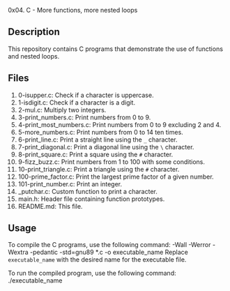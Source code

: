0x04. C - More functions, more nested loops

## Description
This repository contains C programs that demonstrate the use of functions and nested loops.

## Files
1. 0-isupper.c: Check if a character is uppercase.
2. 1-isdigit.c: Check if a character is a digit.
3. 2-mul.c: Multiply two integers.
4. 3-print_numbers.c: Print numbers from 0 to 9.
5. 4-print_most_numbers.c: Print numbers from 0 to 9 excluding 2 and 4.
6. 5-more_numbers.c: Print numbers from 0 to 14 ten times.
7. 6-print_line.c: Print a straight line using the `_` character.
8. 7-print_diagonal.c: Print a diagonal line using the `\` character.
9. 8-print_square.c: Print a square using the `#` character.
10. 9-fizz_buzz.c: Print numbers from 1 to 100 with some conditions.
11. 10-print_triangle.c: Print a triangle using the `#` character.
12. 100-prime_factor.c: Print the largest prime factor of a given number.
13. 101-print_number.c: Print an integer.
14. _putchar.c: Custom function to print a character.
15. main.h: Header file containing function prototypes.
16. README.md: This file.

## Usage
To compile the C programs, use the following command:
-Wall -Werror -Wextra -pedantic -std=gnu89 *.c -o executable_name
Replace `executable_name` with the desired name for the executable file.

To run the compiled program, use the following command:
./executable_name
